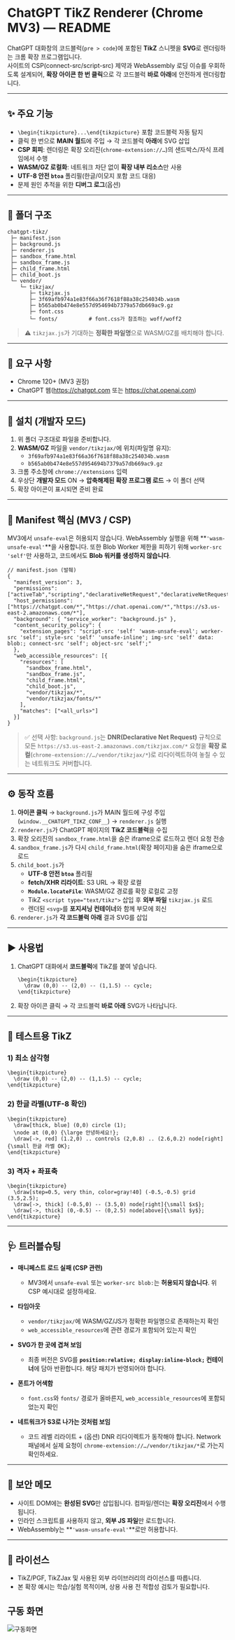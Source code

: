 # ChatGPT TikZ Renderer (Chrome MV3) — README

ChatGPT 대화창의 코드블럭(`pre > code`)에 포함된 **TikZ** 스니펫을 **SVG**로 렌더링하는 크롬 확장 프로그램입니다.  
사이트의 CSP(connect-src/script-src) 제약과 WebAssembly 로딩 이슈를 우회하도록 설계되어, **확장 아이콘 한 번 클릭**으로 각 코드블럭 **바로 아래**에 안전하게 렌더링합니다.

---

## ✨ 주요 기능

- `\begin{tikzpicture}...\end{tikzpicture}` 포함 코드블럭 자동 탐지
- 클릭 한 번으로 **MAIN 월드**에 주입 → 각 코드블럭 **아래**에 SVG 삽입
- **CSP 회피**: 렌더링은 확장 오리진(`chrome-extension://…`)의 샌드박스/자식 프레임에서 수행
- **WASM/GZ 로컬화**: 네트워크 차단 없이 **확장 내부 리소스**만 사용
- **UTF-8 안전 `btoa`** 폴리필(한글/이모지 포함 코드 대응)
- 문제 원인 추적을 위한 **디버그 로그**(옵션)

---

## 🧱 폴더 구조

```
chatgpt-tikz/
 ├─ manifest.json
 ├─ background.js
 ├─ renderer.js
 ├─ sandbox_frame.html
 ├─ sandbox_frame.js
 ├─ child_frame.html
 ├─ child_boot.js
 └─ vendor/
    └─ tikzjax/
       ├─ tikzjax.js
       ├─ 3f69afb974a1e83f66a36f7618f88a38c254034b.wasm
       ├─ b565ab0b474e8e557d954694b7379a57db669ac9.gz
       ├─ font.css
       └─ fonts/          # font.css가 참조하는 woff/woff2
```

> ⚠️ `tikzjax.js`가 기대하는 **정확한 파일명**으로 WASM/GZ를 배치해야 합니다.

---

## 🔧 요구 사항

- Chrome 120+ (MV3 권장)
- ChatGPT 웹(https://chatgpt.com 또는 https://chat.openai.com)

---

## 🚀 설치 (개발자 모드)

1. 위 폴더 구조대로 파일을 준비합니다.
2. **WASM/GZ** 파일을 `vendor/tikzjax/`에 위치(파일명 유지):
   - `3f69afb974a1e83f66a36f7618f88a38c254034b.wasm`
   - `b565ab0b474e8e557d954694b7379a57db669ac9.gz`
3. 크롬 주소창에 `chrome://extensions` 입력
4. 우상단 **개발자 모드** ON → **압축해제된 확장 프로그램 로드** → 이 폴더 선택
5. 확장 아이콘이 표시되면 준비 완료

---

## 🧩 Manifest 핵심 (MV3 / CSP)

MV3에서 `unsafe-eval`은 허용되지 않습니다. WebAssembly 실행을 위해 **`'wasm-unsafe-eval'`**을 사용합니다. 또한 Blob Worker 제한을 피하기 위해 `worker-src 'self'`만 사용하고, 코드에서도 **Blob 워커를 생성하지 않습니다**.

```jsonc
// manifest.json (발췌)
{
  "manifest_version": 3,
  "permissions": ["activeTab","scripting","declarativeNetRequest","declarativeNetRequestWithHostAccess"],
  "host_permissions": ["https://chatgpt.com/*","https://chat.openai.com/*","https://s3.us-east-2.amazonaws.com/*"],
  "background": { "service_worker": "background.js" },
  "content_security_policy": {
    "extension_pages": "script-src 'self' 'wasm-unsafe-eval'; worker-src 'self'; style-src 'self' 'unsafe-inline'; img-src 'self' data: blob:; connect-src 'self'; object-src 'self';"
  },
  "web_accessible_resources": [{
    "resources": [
      "sandbox_frame.html",
      "sandbox_frame.js",
      "child_frame.html",
      "child_boot.js",
      "vendor/tikzjax/*",
      "vendor/tikzjax/fonts/*"
    ],
    "matches": ["<all_urls>"]
  }]
}
```

> ✅ 선택 사항: `background.js`는 **DNR(Declarative Net Request)** 규칙으로 모든 `https://s3.us-east-2.amazonaws.com/tikzjax.com/*` 요청을 **확장 로컬**(`chrome-extension://…/vendor/tikzjax/*`)로 리다이렉트하여 놓칠 수 있는 네트워크도 커버합니다.

---

## ⚙️ 동작 흐름

1. **아이콘 클릭** → `background.js`가 MAIN 월드에 구성 주입(`window.__CHATGPT_TIKZ_CONF__`) → `renderer.js` 실행
2. `renderer.js`가 ChatGPT 페이지의 **TikZ 코드블럭**을 수집
3. 확장 오리진의 `sandbox_frame.html`을 숨은 iframe으로 로드하고 렌더 요청 전송
4. `sandbox_frame.js`가 다시 `child_frame.html`(확장 페이지)을 숨은 iframe으로 로드
5. `child_boot.js`가
   - **UTF-8 안전 `btoa`** 폴리필
   - **fetch/XHR 리라이트**: S3 URL → 확장 로컬
   - **`Module.locateFile`**: WASM/GZ 경로를 확장 로컬로 고정
   - TikZ `<script type="text/tikz">` 삽입 후 **외부 파일** `tikzjax.js` 로드
   - 렌더된 `<svg>`를 **포지셔닝 컨테이너**와 함께 부모에 회신
6. `renderer.js`가 **각 코드블럭 아래** 결과 SVG를 삽입

---

## ▶️ 사용법

1. ChatGPT 대화에서 **코드블럭**에 TikZ를 붙여 넣습니다.
   ```
   \begin{tikzpicture}
     \draw (0,0) -- (2,0) -- (1,1.5) -- cycle;
   \end{tikzpicture}
   ```
2. 확장 아이콘 클릭 → 각 코드블럭 **바로 아래** SVG가 나타납니다.

---

## 🧪 테스트용 TikZ

### 1) 최소 삼각형
```
\begin{tikzpicture}
  \draw (0,0) -- (2,0) -- (1,1.5) -- cycle;
\end{tikzpicture}
```

### 2) 한글 라벨(UTF-8 확인)
```
\begin{tikzpicture}
  \draw[thick, blue] (0,0) circle (1);
  \node at (0,0) {\large 안녕하세요!};
  \draw[->, red] (1.2,0) .. controls (2,0.8) .. (2.6,0.2) node[right]{\small 한글 라벨 OK};
\end{tikzpicture}
```

### 3) 격자 + 좌표축
```
\begin{tikzpicture}
  \draw[step=0.5, very thin, color=gray!40] (-0.5,-0.5) grid (3.5,2.5);
  \draw[->, thick] (-0.5,0) -- (3.5,0) node[right]{\small $x$};
  \draw[->, thick] (0,-0.5) -- (0,2.5) node[above]{\small $y$};
\end{tikzpicture}
```

---

## 🩺 트러블슈팅

- **매니페스트 로드 실패 (CSP 관련)**  
  - MV3에서 `unsafe-eval` 또는 `worker-src blob:`는 **허용되지 않습니다**. 위 CSP 예시대로 설정하세요.

- **타임아웃**  
  - `vendor/tikzjax/`에 WASM/GZ/JS가 정확한 파일명으로 존재하는지 확인  
  - `web_accessible_resources`에 관련 경로가 포함되어 있는지 확인

- **SVG가 한 곳에 겹쳐 보임**  
  - 최종 버전은 SVG를 **`position:relative; display:inline-block;` 컨테이너**에 담아 반환합니다. 해당 패치가 반영되어야 합니다.

- **폰트가 어색함**  
  - `font.css`와 `fonts/` 경로가 올바른지, `web_accessible_resources`에 포함되었는지 확인

- **네트워크가 S3로 나가는 것처럼 보임**  
  - 코드 레벨 리라이트 + (옵션) DNR 리다이렉트가 동작해야 합니다. Network 패널에서 실제 요청이 `chrome-extension://…/vendor/tikzjax/*`로 가는지 확인하세요.

---

## 🔐 보안 메모

- 사이트 DOM에는 **완성된 SVG**만 삽입됩니다. 컴파일/렌더는 **확장 오리진**에서 수행됩니다.
- 인라인 스크립트를 사용하지 않고, **외부 JS 파일**만 로드합니다.
- WebAssembly는 **`'wasm-unsafe-eval'`**로만 허용합니다.

---

## 📜 라이선스

- TikZ/PGF, TikZJax 및 사용된 외부 라이브러리의 라이선스를 따릅니다.
- 본 확장 예시는 학습/실험 목적이며, 상용 사용 전 적합성 검토가 필요합니다.

## 구동 화면
![구동화면](./screen.png)
